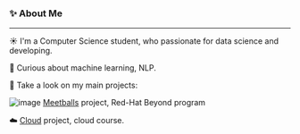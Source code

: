 ### ✨ About Me
***
☀️ I'm a Computer Science student, who passionate for data science and developing.

🌟 Curious about machine learning, NLP.

🔭 Take a look on my main projects:

![image](https://github.com/MaayanMashhadi/MaayanMashhadi/assets/94162474/b5f5d85d-0b34-47eb-b1d1-4fb1b57354ca)  [Meetballs](https://github.com/redhat-beyond/MeetBalls) project, Red-Hat Beyond program

☁️ [Cloud](https://github.com/MaayanMashhadi/Cloud) project, cloud course.



